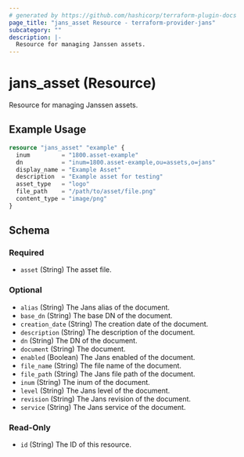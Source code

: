 ```yaml
---
# generated by https://github.com/hashicorp/terraform-plugin-docs
page_title: "jans_asset Resource - terraform-provider-jans"
subcategory: ""
description: |-
  Resource for managing Janssen assets.
---
```


# jans_asset (Resource)

Resource for managing Janssen assets.

## Example Usage

```terraform
resource "jans_asset" "example" {
  inum         = "1800.asset-example"
  dn           = "inum=1800.asset-example,ou=assets,o=jans"
  display_name = "Example Asset"
  description  = "Example asset for testing"
  asset_type   = "logo"
  file_path    = "/path/to/asset/file.png"
  content_type = "image/png"
}
```

<!-- schema generated by tfplugindocs -->
## Schema

### Required

- `asset` (String) The asset file.

### Optional

- `alias` (String) The Jans alias of the document.
- `base_dn` (String) The base DN of the document.
- `creation_date` (String) The creation date of the document.
- `description` (String) The description of the document.
- `dn` (String) The DN of the document.
- `document` (String) The document.
- `enabled` (Boolean) The Jans enabled of the document.
- `file_name` (String) The file name of the document.
- `file_path` (String) The Jans file path of the document.
- `inum` (String) The inum of the document.
- `level` (String) The Jans level of the document.
- `revision` (String) The Jans revision of the document.
- `service` (String) The Jans service of the document.

### Read-Only

- `id` (String) The ID of this resource.
